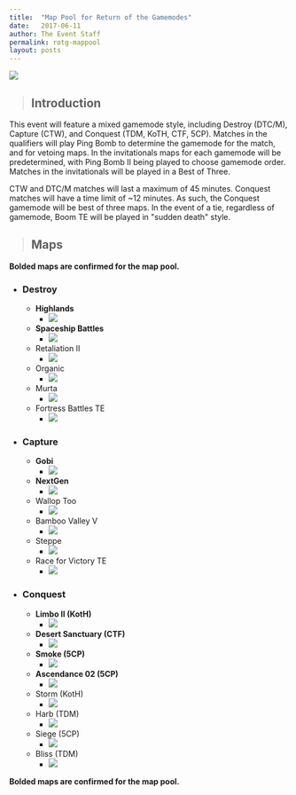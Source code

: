 ```yaml
---
title:  "Map Pool for Return of the Gamemodes"
date:   2017-06-11
author: The Event Staff
permalink: rotg-mappool
layout: posts
---
```

![](https://imgur.com/wF2Fmkh.png)

> ## Introduction

This event will feature a mixed gamemode style, including Destroy (DTC/M), Capture (CTW), and Conquest (TDM, KoTH, CTF, 5CP). Matches in the qualifiers will play Ping Bomb to determine the gamemode for the match, and for vetoing maps. In the invitationals maps for each gamemode will be predetermined, with Ping Bomb II being played to choose gamemode order. Matches in the invitationals will be played in a Best of Three.

CTW and DTC/M matches will last a maximum of 45 minutes. Conquest matches will have a time limit of ~12 minutes. As such, the Conquest gamemode will be  best of three maps. In the event of a tie, regardless of gamemode, Boom TE will be played in &quot;sudden death&quot; style.

> ## Maps

**Bolded maps are confirmed for the map pool.**

- ### Destroy
  - **Highlands**
    - ![](https://i.imgur.com/cPzmUJ7.png)
  - **Spaceship Battles**
    - ![](https://i.imgur.com/1lphamn.png)     
  - Retaliation II
    - ![](https://i.imgur.com/XAAj5iT.png)
  - Organic
    - ![](https://i.imgur.com/jaNpqtF.png)
  - Murta
    - ![](https://i.imgur.com/yrZcwIT.png)
  - Fortress Battles TE
    - ![](https://i.imgur.com/adz3txv.png)
- ### Capture
  - **Gobi**
    - ![](https://i.imgur.com/qxEfqjd.png)
  - **NextGen**
    - ![](https://i.imgur.com/M81QSby.png)
  - Wallop Too
    - ![](https://i.imgur.com/9swVtvh.png)
  - Bamboo Valley V
    - ![](https://i.imgur.com/bWx58sa.png)
  - Steppe
    - ![](https://i.imgur.com/nh3SN4B.png)
  - Race for Victory TE
    - ![](https://i.imgur.com/tvpX4Kh.png)
- ### Conquest
  - **Limbo II (KotH)**
    - ![](https://i.imgur.com/OGdguoQ.png)
  - **Desert Sanctuary (CTF)**
    - ![](https://i.imgur.com/wll2d2X.png)
  - **Smoke (5CP)**
    - ![](https://i.imgur.com/wghgrbX.png)
  - **Ascendance 02 (5CP)**
    - ![](https://i.imgur.com/78W71qe.png)
  - Storm (KotH)
    - ![](https://i.imgur.com/P8qurE4.png)
  - Harb (TDM)
    - ![](https://i.imgur.com/5IB0y81.png)
  - Siege (5CP)
    - ![](https://i.imgur.com/BEQaIto.png)
  - Bliss (TDM)
    - ![](https://i.imgur.com/qiGA5mo.png)

**Bolded maps are confirmed for the map pool.**